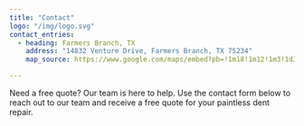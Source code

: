 ```yaml
---
title: "Contact"
logo: "/img/logo.svg"
contact_entries:
  - heading: Farmers Branch, TX
    address: "14832 Venture Drive, Farmers Branch, TX 75234"
    map_source: https://www.google.com/maps/embed?pb=!1m18!1m12!1m3!1d3347.994243782015!2d-96.86068578449408!3d32.951161380919714!2m3!1f0!2f0!3f0!3m2!1i1024!2i768!4f13.1!3m3!1m2!1s0x864c26e996bb7b31%3A0xfb247e91716fda81!2s14832+Venture+Dr%2C+Farmers+Branch%2C+TX+75234!5e0!3m2!1sen!2sus!4v1564076378100!5m2!1sen!2sus

---
```


<p class="mb4">Need a free quote? Our team is here to help. Use the contact form below to reach out to our team and receive a free quote for your paintless dent repair.</p>
